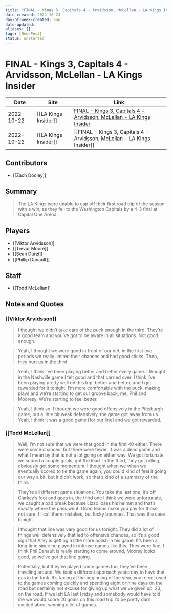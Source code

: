 ```yaml
---
title: "FINAL - Kings 3, Capitals 4 - Arvidsson, McLellan - LA Kings Insider"
date-created: 2022-10-23
day-of-week-created: Sun
date-updated: 
aliases: []
tags: [NewsPost]
status: unstarted
---
```


# FINAL - Kings 3, Capitals 4 - Arvidsson, McLellan - LA Kings Insider

| Date       | Site                 | Link                                                                                                                                                       |
| ---------- | -------------------- | ---------------------------------------------------------------------------------------------------------------------------------------------------------- |
| 2022-10-22 | [[LA Kings Insider]] | [FINAL - Kings 3, Capitals 4 - Arvidsson, McLellan - LA Kings Insider](https://lakingsinsider.com/2022/10/22/final-kings-3-capitals-4-arvidsson-mclellan/) |
| 2022-10-22 | [[LA Kings Insider]] | [[FINAL - Kings 3, Capitals 4 - Arvidsson, McLellan - LA Kings Insider]]                                                                                   |

## Contributors
- [[Zach Dooley]]


## Summary
> The LA Kings were unable to cap off their first road trip of the season with a win, as they fell to the Washington Capitals by a 4-3 final at Capital One Arena.


## Players
- [[Viktor Arvidsson]]
- [[Trevor Moore]]
- [[Sean Durzi]]
- [[Phillip Danault]]


## Staff
- [[Todd McLellan]]


## Notes and Quotes
### [[Viktor Arvidsson]]
> I thought we didn’t take care of the puck enough in the third. They’re a good team and you’ve got to be aware in all situations. Not good enough.

> Yeah, I thought we were good in front of our net, in the first two periods we really limited their chances and had good sticks. Then, they hurt us in the third.

>Yeah, I think I’ve been playing better and better every game. I thought in the Nashville game I felt good and that carried over. I think I’ve been playing pretty well on this trip, better and better, and I got rewarded for it tonight. I’m more comfortable with the puck, making plays and we’re starting to get our groove back, me, Phil and Mooresy. We’re starting to feel better.

> Yeah, I think so. I thought we were good offensively in the Pittsburgh game, but a little bit weak defensively, the game got away from us. Yeah, I think it was a good game \[for our line] and we got rewarded.

### [[Todd McLellan]]
> Well, I’m not sure that we were that good in the first 40 either. There were some chances, but there were fewer. It was a dead game and what I mean by that is not a lot going on either way. We got fortunate we scored a couple goals, got the lead. In the third, they got rolling, obviously got some momentum. I thought when we when we eventually scored to tie the game again, you could kind of feel it going our way a bit, but it didn’t work, so that’s kind of a summary of the third.

> They’re all different game situations. You take the last one, it’s off Clarkey’s foot and goes in, the third one I think we were unfortunate, we caught a bad break because Lizzo loses his helmet and that’s exactly where the pass went. Good teams make you pay for those, not sure if I call them mistakes, but lucky bounces. That was the case tonight.

> I thought that line was very good for us tonight. They did a lot of things well defensively that led to offensive chances, so it’s a good sign that Arvy is getting a little more polish in his game. It’s been a long time since he played in intense games like this. They were fine, I think Phil Danault is really starting to come around, Moorsy looks good, so we’ve got that line going.

> Potentially, but they’ve played some games too, they’ve been traveling around. We took a different approach yesterday to have that gas in the tank. It’s taxing at the beginning of the year, you’re not used to the games coming quickly and spending eight or nine days on the road but certainly not excuse for giving up what we’ve given up, 23, on the road. If we left LA last Friday and somebody would have told me we would score 20 goals on this road trip I’d be pretty darn excited about winning a lot of games.
